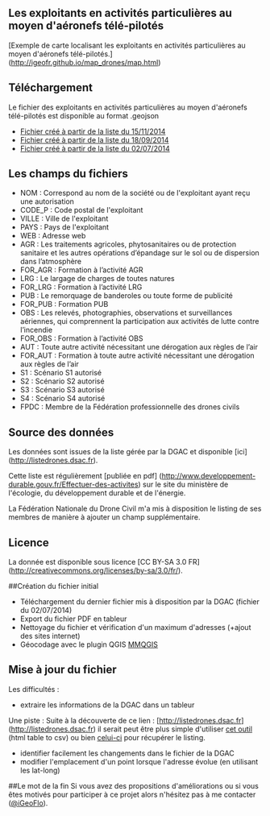 ## Les exploitants en activités particulières au moyen d'aéronefs télé-pilotés

[Exemple de carte localisant les exploitants en activités particulières au moyen d'aéronefs télé-pilotés.] (http://igeofr.github.io/map_drones/map.html)

## Téléchargement
Le fichier des exploitants en activités particulières au moyen d'aéronefs télé-pilotés est disponible au format .geojson

- [Fichier créé à partir de la liste du 15/11/2014](https://github.com/igeofr/igeofr.github.io/blob/master/map_drones/201411/20141115_exploitants.geojson)
- [Fichier créé à partir de la liste du 18/09/2014](https://github.com/igeofr/igeofr.github.io/blob/master/map_drones/201409/20140918_exploitants.geojson)
- [Fichier créé à partir de la liste du 02/07/2014](https://github.com/igeofr/igeofr.github.io/blob/master/map_drones/201407/20140702_exploitants.geojson)

## Les champs du fichiers

- NOM : Correspond au nom de la société ou de l'exploitant ayant reçu une autorisation
- CODE_P : Code postal de l'exploitant
- VILLE : Ville de l'exploitant
- PAYS : Pays de l'exploitant
- WEB : Adresse web
- AGR : Les traitements agricoles, phytosanitaires ou de protection sanitaire et les autres opérations d’épandage
sur le sol ou de dispersion dans l’atmosphère
- FOR_AGR : Formation à l’activité AGR
- LRG : Le largage de charges de toutes natures
- FOR_LRG : Formation à l’activité LRG
- PUB : Le remorquage de banderoles ou toute forme de publicité
- FOR_PUB : Formation PUB
- OBS : Les relevés, photographies, observations et surveillances aériennes, qui comprennent la participation aux
activités de lutte contre l’incendie
- FOR_OBS : Formation à l’activité OBS
- AUT : Toute autre activité nécessitant une dérogation aux règles de l’air
- FOR_AUT : Formation à toute autre activité nécessitant une dérogation aux règles de l’air
- S1 : Scénario S1 autorisé
- S2 : Scénario S2 autorisé
- S3 : Scénario S3 autorisé
- S4 : Scénario S4 autorisé
- FPDC : Membre de la Fédération professionnelle des drones civils

## Source des données
Les données sont issues de la liste gérée par la DGAC et disponible [ici] (http://listedrones.dsac.fr).

Cette liste est régulièrement [publiée en pdf] (http://www.developpement-durable.gouv.fr/Effectuer-des-activites) sur le site du ministère de l'écologie, du développement durable et de l'énergie.

La Fédération Nationale du Drone Civil m'a mis à disposition le listing de ses membres de manière à ajouter un champ supplémentaire.

## Licence
La donnée est disponible sous licence [CC BY-SA 3.0 FR]
(http://creativecommons.org/licenses/by-sa/3.0/fr/).

##Création du fichier initial

- Téléchargement du dernier fichier mis à disposition par la DGAC (fichier du 02/07/2014)
- Export du fichier PDF en tableur  
- Nettoyage du fichier et vérification d'un maximum d'adresses (+ajout des sites internet)
- Géocodage avec le plugin QGIS [MMQGIS](http://michaelminn.com/linux/mmqgis/)

## Mise à jour du fichier
Les difficultés :
- extraire les informations de la DGAC dans un tableur

Une piste : Suite à la découverte de ce lien : [http://listedrones.dsac.fr] (http://listedrones.dsac.fr) il serait peut être plus simple d'utiliser [cet outil](http://www.convertcsv.com/html-table-to-csv.htm) (html table to csv) ou bien [celui-ci](https://import.io) pour récupérer le listing.  
- identifier facilement les changements dans le fichier de la DGAC
- modifier l'emplacement d'un point lorsque l'adresse évolue (en utilisant les lat-long)

##Le mot de la fin
Si vous avez des propositions d'améliorations ou si vous êtes motivés pour participer à ce projet alors n'hésitez pas à me contacter ([@iGeoFlo](https://twitter.com/iGeoFlo)).
